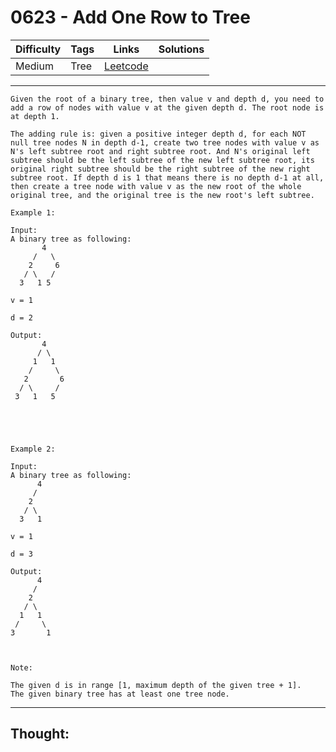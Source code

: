# 0623 - Add One Row to Tree

Difficulty  | Tags | Links | Solutions
----------- | ---- | ----- | -----
Medium | Tree | [Leetcode](https://leetcode.com/problems/add-one-row-to-tree/description/) |


-----------

```
Given the root of a binary tree, then value v and depth d, you need to add a row of nodes with value v at the given depth d. The root node is at depth 1. 

The adding rule is: given a positive integer depth d, for each NOT null tree nodes N in depth d-1, create two tree nodes with value v as N's left subtree root and right subtree root. And N's original left subtree should be the left subtree of the new left subtree root, its original right subtree should be the right subtree of the new right subtree root. If depth d is 1 that means there is no depth d-1 at all, then create a tree node with value v as the new root of the whole original tree, and the original tree is the new root's left subtree.

Example 1:

Input: 
A binary tree as following:
       4
     /   \
    2     6
   / \   / 
  3   1 5   

v = 1

d = 2

Output: 
       4
      / \
     1   1
    /     \
   2       6
  / \     / 
 3   1   5   





Example 2:

Input: 
A binary tree as following:
      4
     /   
    2    
   / \   
  3   1    

v = 1

d = 3

Output: 
      4
     /   
    2
   / \    
  1   1
 /     \  
3       1



Note:

The given d is in range [1, maximum depth of the given tree + 1].
The given binary tree has at least one tree node.
```

-----------

## Thought:

